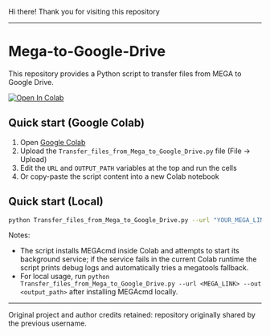 Hi there! Thank you for visiting this repository

---

# Mega-to-Google-Drive
This repository provides a Python script to transfer files from MEGA to Google Drive.

[![Open In Colab](https://colab.research.google.com/assets/colab-badge.svg)](https://colab.research.google.com/github/sk-labs/Mega-Google-Drive-sync/blob/master/Mega_Google_Drive_sync.ipynb)

## Quick start (Google Colab)
1. Open [Google Colab](https://colab.research.google.com)
2. Upload the `Transfer_files_from_Mega_to_Google_Drive.py` file (File → Upload)
3. Edit the `URL` and `OUTPUT_PATH` variables at the top and run the cells
4. Or copy-paste the script content into a new Colab notebook

## Quick start (Local)
```bash
python Transfer_files_from_Mega_to_Google_Drive.py --url "YOUR_MEGA_LINK" --out "downloads"
```  

Notes:
- The script installs MEGAcmd inside Colab and attempts to start its background service; if the service fails in the current Colab runtime the script prints debug logs and automatically tries a megatools fallback.
- For local usage, run `python Transfer_files_from_Mega_to_Google_Drive.py --url <MEGA_LINK> --out <output_path>` after installing MEGAcmd locally.

---

Original project and author credits retained: repository originally shared by the previous username.
